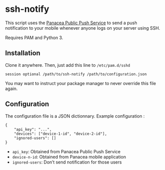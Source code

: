 # ssh-notify

This script uses the [Panacea Public Push Service](http://labs.panaceamobile.com/push-public-sender/) 
to send a push notification to your mobile whenever anyone logs on your server using SSH.

Requires PAM and Python 3.

## Installation

Clone it anywhere. Then, just add this line to `/etc/pam.d/sshd`

	session optional /path/to/ssh-notify /path/to/configuration.json

You may want to instruct your package manager to never override this file again.

## Configuration

The configuration file is a JSON dictionnary. Example configuration :

	{
		"api_key": "...",
		"devices": ["device-1-id", "device-2-id"],
		"ignored-users": []
	}

* `api_key`: Obtained from Panacea Public Push Service
* `device-n-id`: Obtained from Panacea mobile application
* `ignored-users`: Don’t send notification for those users
